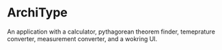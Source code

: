 # ArchiType
An application with a calculator, pythagorean theorem finder, temeprature converter, measurement converter, and a wokring UI.
